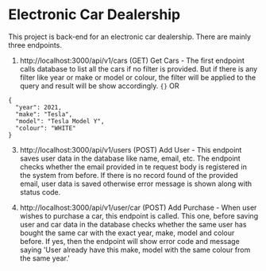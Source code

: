 # Electronic Car Dealership
This project is back-end for an electronic car dealership. There are mainly three endpoints.

1. http://localhost:3000/api/v1/cars (GET)
Get Cars - The first endpoint calls database to list all the cars if no filter is provided. But if there is any filter like year or make or model or colour, the filter will be applied to the query and result will be show accordingly.
`{}`
OR
```
{
  "year": 2021,
  "make": "Tesla",
  "model": "Tesla Model Y",
  "colour": "WHITE" 
}
```
3. http://localhost:3000/api/v1/users (POST)
Add User - This endpoint saves user data in the database like name, email, etc. The endpoint checks whether the email provided in te request body is registered in the system from before. If there is no record found of the provided email, user data is saved otherwise error message is shown along with status code.

5. http://localhost:3000/api/v1/user/car (POST)
Add Purchase - When user wishes to purchase a car, this endpoint is called. This one, before saving user and car data in the database checks whether the same user has bought the same car with the exact year, make, model and colour before. If yes, then the endpoint will show error code and message saying 'User already have this make, model with the same colour from the same year.'
